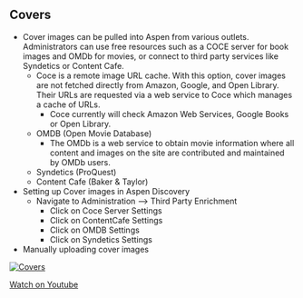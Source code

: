 ## Covers

 - Cover images can be pulled into Aspen from various outlets. Administrators can use free resources such as a COCE server for book images and OMDb for movies, or connect to third party services like Syndetics or Content Cafe. 
    - Coce is a remote image URL cache. With this option, cover images are not fetched directly from Amazon, Google, and Open Library. Their URLs are requested via a web service to Coce which manages a cache of URLs.
      - Coce currently will check Amazon Web Services, Google Books or Open Library.
    - OMDB (Open Movie Database) 
       - The OMDb is a web service to obtain movie information where all content and images on the site are contributed and maintained by OMDb users.
    - Syndetics (ProQuest)
    - Content Cafe (Baker & Taylor) 
 - Setting up Cover images in Aspen Discovery 
    - Navigate to Administration --> Third Party Enrichment
      - Click on Coce Server Settings
      - Click on ContentCafe Settings
      - Click on OMDB Settings
      - Click on Syndetics Settings
 - Manually uploading cover images 

[![Covers](/manual/images/Covers.jpg)](https://youtu.be/oS8Qrasrhuw)

[Watch on Youtube](https://youtu.be/oS8Qrasrhuw)
